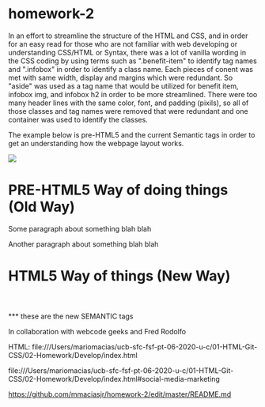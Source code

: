 # homework-2
In an effort to streamline the structure of the HTML and CSS, and in order for an easy read for those who are not familiar with web developing or understanding CSS/HTML or Syntax, there was a lot of vanilla wording in the CSS coding by using terms such as ".benefit-item" to identify tag names and ".infobox" in order to identify a class name. Each pieces of conent was met with same width, display and margins which were redundant. So "aside" was used as a tag name that would be utilized for benefit item, infobox img, and infobox h2 in order to be more streamlined. 
There were too many header lines with the same color, font, and padding (pixils), so all of those classes and tag names were removed that were redundant and one container was used to identify the classes. 

The example below is pre-HTML5 and the current Semantic tags in order to get an understanding how the webpage layout works. 

<img
src="https://www.webcodegeeks.com/wp-content/uploads/2015/06/html5-structure.jpg">

PRE-HTML5 Way of doing things (Old Way)
=========================
<div class="navigation"></div>
<div class="top-header"></div>
<div class="content">
  <p>Some paragraph about something blah blah</p>
  <p>Another paragraph about something blah blah</p>
</div>
<div class="side-bar"></div>
<div class="footer"></div>

HTML5 Way of things (New Way)
===================
<nav></nav>
<header></header>
<section>
  <article></article>
</section>
<aside></aside>
<footer></footer>
*** these are the new SEMANTIC tags

In collaboration with webcode geeks and Fred Rodolfo

HTML: 
file:///Users/mariomacias/ucb-sfc-fsf-pt-06-2020-u-c/01-HTML-Git-CSS/02-Homework/Develop/index.html

file:///Users/mariomacias/ucb-sfc-fsf-pt-06-2020-u-c/01-HTML-Git-CSS/02-Homework/Develop/index.html#social-media-marketing

https://github.com/mmaciasjr/homework-2/edit/master/README.md
